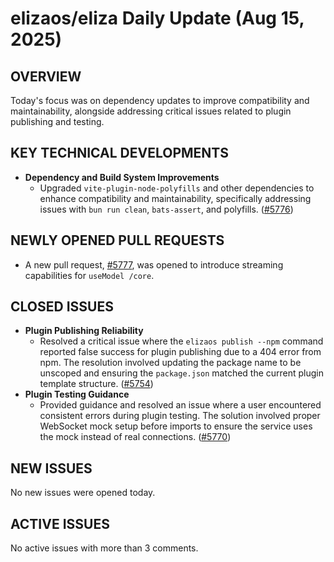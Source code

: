 # elizaos/eliza Daily Update (Aug 15, 2025)
## OVERVIEW 
Today's focus was on dependency updates to improve compatibility and maintainability, alongside addressing critical issues related to plugin publishing and testing.

## KEY TECHNICAL DEVELOPMENTS

*   **Dependency and Build System Improvements**
    *   Upgraded `vite-plugin-node-polyfills` and other dependencies to enhance compatibility and maintainability, specifically addressing issues with `bun run clean`, `bats-assert`, and polyfills. ([#5776](https://github.com/elizaos/eliza/pull/5776))

## NEWLY OPENED PULL REQUESTS
*   A new pull request, [#5777](https://github.com/elizaos/eliza/pull/5777), was opened to introduce streaming capabilities for `useModel /core`.

## CLOSED ISSUES

*   **Plugin Publishing Reliability**
    *   Resolved a critical issue where the `elizaos publish --npm` command reported false success for plugin publishing due to a 404 error from npm. The resolution involved updating the package name to be unscoped and ensuring the `package.json` matched the current plugin template structure. ([#5754](https://github.com/elizaos/eliza/issues/5754))
*   **Plugin Testing Guidance**
    *   Provided guidance and resolved an issue where a user encountered consistent errors during plugin testing. The solution involved proper WebSocket mock setup before imports to ensure the service uses the mock instead of real connections. ([#5770](https://github.com/elizaos/eliza/issues/5770))

## NEW ISSUES
No new issues were opened today.

## ACTIVE ISSUES
No active issues with more than 3 comments.